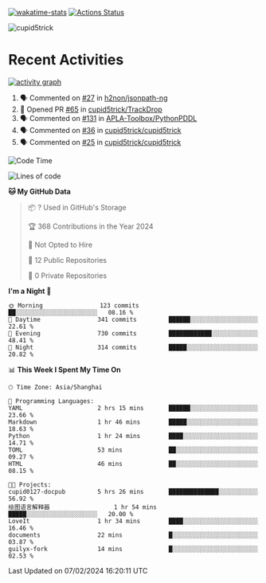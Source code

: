 [![wakatime-stats](https://github.com/cupid5trick/cupid5trick/workflows/wakatime-stats/badge.svg)](https://github.com/cupid5trick/cupid5trick/actions)
[![Actions Status](https://github.com/cupid5trick/cupid5trick/workflows/update-gh-activity/badge.svg)](https://github.com/cupid5trick/cupid5trick/actions)

![cupid5trick](https://socialify.git.ci/cupid5trick/cupid5trick/image?description=1&font=KoHo&forks=1&issues=1&language=1&name=1&owner=1&pattern=Signal&pulls=1&stargazers=1&theme=Light)

# Recent Activities

[![activity graph](https://github-readme-activity-graph.vercel.app/graph?username=cupid5trick&theme=github-dark-dimmed&custom_title=cupid5trick%20Activity%20Graph&hide_border=true)](https://github.com/ashutosh00710/github-readme-activity-graph)


<!--START_SECTION:activity-->
1. 🗣 Commented on [#27](https://github.com/h2non/jsonpath-ng/issues/27#issuecomment-1878332655) in [h2non/jsonpath-ng](https://github.com/h2non/jsonpath-ng)
2. 💪 Opened PR [#65](https://github.com/cupid5trick/TrackDrop/pull/65) in [cupid5trick/TrackDrop](https://github.com/cupid5trick/TrackDrop)
3. 🗣 Commented on [#131](https://github.com/APLA-Toolbox/PythonPDDL/issues/131#issuecomment-1842782562) in [APLA-Toolbox/PythonPDDL](https://github.com/APLA-Toolbox/PythonPDDL)
4. 🗣 Commented on [#36](https://github.com/cupid5trick/cupid5trick/issues/36#issuecomment-1829219514) in [cupid5trick/cupid5trick](https://github.com/cupid5trick/cupid5trick)
5. 🗣 Commented on [#25](https://github.com/cupid5trick/cupid5trick/issues/25#issuecomment-1829210546) in [cupid5trick/cupid5trick](https://github.com/cupid5trick/cupid5trick)
<!--END_SECTION:activity-->

<!--START_SECTION:waka-->
![Code Time](http://img.shields.io/badge/Code%20Time-275%20hrs%2042%20mins-blue)

![Lines of code](https://img.shields.io/badge/From%20Hello%20World%20I%27ve%20Written-4.3%20million%20lines%20of%20code-blue)

**🐱 My GitHub Data** 

> 📦 ? Used in GitHub's Storage 
 > 
> 🏆 368 Contributions in the Year 2024
 > 
> 🚫 Not Opted to Hire
 > 
> 📜 12 Public Repositories 
 > 
> 🔑 0 Private Repositories 
 > 
**I'm a Night 🦉** 

```text
🌞 Morning                123 commits         ██░░░░░░░░░░░░░░░░░░░░░░░   08.16 % 
🌆 Daytime                341 commits         ██████░░░░░░░░░░░░░░░░░░░   22.61 % 
🌃 Evening                730 commits         ████████████░░░░░░░░░░░░░   48.41 % 
🌙 Night                  314 commits         █████░░░░░░░░░░░░░░░░░░░░   20.82 % 
```


📊 **This Week I Spent My Time On** 

```text
🕑︎ Time Zone: Asia/Shanghai

💬 Programming Languages: 
YAML                     2 hrs 15 mins       ██████░░░░░░░░░░░░░░░░░░░   23.66 % 
Markdown                 1 hr 46 mins        █████░░░░░░░░░░░░░░░░░░░░   18.63 % 
Python                   1 hr 24 mins        ████░░░░░░░░░░░░░░░░░░░░░   14.71 % 
TOML                     53 mins             ██░░░░░░░░░░░░░░░░░░░░░░░   09.27 % 
HTML                     46 mins             ██░░░░░░░░░░░░░░░░░░░░░░░   08.15 % 

🐱‍💻 Projects: 
cupid0127-docpub         5 hrs 26 mins       ██████████████░░░░░░░░░░░   56.92 % 
绘图语言解释器                  1 hr 54 mins        █████░░░░░░░░░░░░░░░░░░░░   20.00 % 
LoveIt                   1 hr 34 mins        ████░░░░░░░░░░░░░░░░░░░░░   16.46 % 
documents                22 mins             █░░░░░░░░░░░░░░░░░░░░░░░░   03.87 % 
guilyx-fork              14 mins             █░░░░░░░░░░░░░░░░░░░░░░░░   02.53 % 
```


 Last Updated on 07/02/2024 16:20:11 UTC
<!--END_SECTION:waka-->

